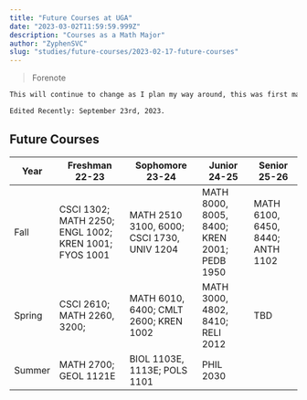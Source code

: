 ```yaml
---
title: "Future Courses at UGA"
date: "2023-03-02T11:59:59.999Z"
description: "Courses as a Math Major"
author: "ZyphenSVC"
slug: "studies/future-courses/2023-02-17-future-courses"
---
```


> Forenote

```md
This will continue to change as I plan my way around, this was first made on December 29th, 2022.

Edited Recently: September 23rd, 2023.
```

## Future Courses

| Year   | Freshman 22-23                                        | Sophomore 23-24                            | Junior 24-25                                | Senior 25-26                     |
|--------|-------------------------------------------------------|--------------------------------------------|---------------------------------------------|----------------------------------|
| Fall   | CSCI 1302; MATH 2250; ENGL 1002; KREN 1001; FYOS 1001 | MATH 2510 3100, 6000; CSCI 1730, UNIV 1204 | MATH 8000, 8005, 8400; KREN 2001; PEDB 1950 | MATH 6100, 6450, 8440; ANTH 1102 |
| Spring | CSCI 2610; MATH 2260, 3200;                           | MATH 6010, 6400; CMLT 2600; KREN 1002      | MATH 3000, 4802, 8410; RELI 2012            | TBD                              |
| Summer | MATH 2700; GEOL 1121E                                 | BIOL 1103E, 1113E; POLS 1101               | PHIL 2030                                   |                                  |